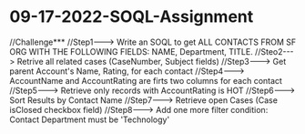 # 09-17-2022-SOQL-Assignment

//Challenge***
//Step1---> Write an SOQL to get ALL CONTACTS FROM SF ORG WITH THE FOLLOWING FIELDS: NAME, Department, TITLE.
//Steo2---> Retrive all related cases (CaseNumber, Subject fields) 
//Step3---> Get parent Account's Name, Rating, for each contact
//Step4---> AccountName and AccountRating are firts two columns for each contact
//Step5---> Retrieve only records with AccountRating is HOT 
//Step6---> Sort Results by Contact Name
//Step7---> Retrieve open Cases (Case isClosed checkbox field)
//Step8---> Add one more filter condition: Contact Department must be 'Technology'
